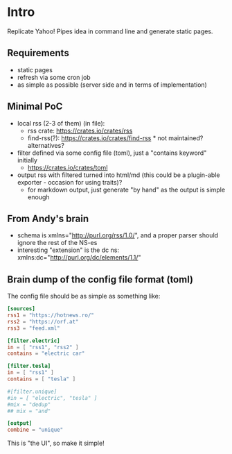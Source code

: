 # Intro

Replicate Yahoo! Pipes idea in command line and generate static pages.

## Requirements

* static pages
* refresh via some cron job
* as simple as possible (server side and in terms of implementation)

## Minimal PoC

* local rss (2-3 of them) (in file):
  * rss crate: https://crates.io/crates/rss
  * find-rss(?): https://crates.io/crates/find-rss
        * not maintained? alternatives?
* filter defined via some config file (toml), just a "contains keyword" initially
  * https://crates.io/crates/toml
* output rss with filtered turned into html/md (this could be a plugin-able exporter - occasion for using traits)?
  * for markdown output, just generate "by hand" as the output is simple enough

## From Andy's brain

* schema is   xmlns="http://purl.org/rss/1.0/", and a proper parser should ignore the rest of the NS-es
* interesting "extension" is the dc ns: xmlns:dc="http://purl.org/dc/elements/1.1/"

## Brain dump of the config file format (toml)

The config file should be as simple as something like:

```toml
[sources]
rss1 = "https://hotnews.ro/"
rss2 = "https://orf.at"
rss3 = "feed.xml"

[filter.electric]
in = [ "rss1", "rss2" ]
contains = "electric car"

[filter.tesla]
in = [ "rss1" ]
contains = [ "tesla" ]

#[filter.unique]
#in = [ "electric", "tesla" ]
#mix = "dedup"
## mix = "and"

[output]
combine = "unique"
```

This is "the UI", so make it simple!

